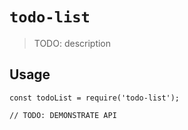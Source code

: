 # `todo-list`

> TODO: description

## Usage

```
const todoList = require('todo-list');

// TODO: DEMONSTRATE API
```

